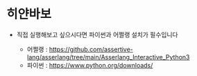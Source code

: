 # 히얀바보
- 직접 실행해보고 싶으시다면 파이썬과 어쩔랭 설치가 필수입니다
 
  - 어쩔랭 : https://github.com/assertive-lang/asserlang/tree/main/Asserlang_Interactive_Python3
  - 파이썬 : https://www.python.org/downloads/
